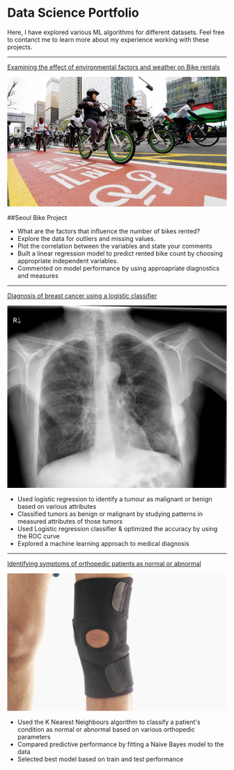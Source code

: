 # Data Science Portfolio

Here, I have explored various ML algorithms for different datasets. Feel free to contanct me to learn more about my experience working with these projects.

***

[Examining the effect of environmental factors and weather on Bike rentals]()

<img src="images/seoul-bikes.jpeg?raw=true"/>

##Seoul Bike Project
* What are the factors that influence the number of bikes rented?
* Explore the data for outliers and missing values.
* Plot the correlation between the variables and state your comments
* Built a linear regression model to predict rented bike count by choosing appropriate independent variables.
* Commented on model performance by using approapriate diagnostics and measures

***

[Diagnosis of breast cancer using a logistic classifier]()

<img src="images/breast-cancer.jpeg?raw=true"/>

- Used logistic regression to identify a tumour as malignant or benign based on various attributes
- Classified tumors as benign or malignant by studying patterns in measured attributes of those tumors
- Used Logistic regression classifier & optimized the accuracy by using the ROC curve
- Explored a machine learning approach to medical diagnosis

***

[Identifying symptoms of orthopedic patients as normal or abnormal]()

<img src="images/knee-brace-ortho.png?raw=true"/>

- Used the K Nearest Neighbours algorithm to classify a patient's condition as normal or abnormal based on various orthopedic parameters
- Compared predictive performance by fitting a Naive Bayes model to the data
- Selected best model based on train and test performance
